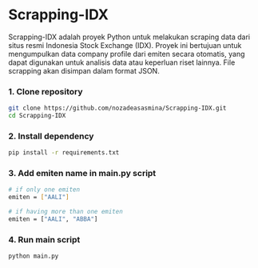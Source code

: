 # Scrapping-IDX

Scrapping-IDX adalah proyek Python untuk melakukan scraping data dari situs resmi Indonesia Stock Exchange (IDX). 
Proyek ini bertujuan untuk mengumpulkan data company profile dari emiten secara otomatis, yang dapat digunakan untuk analisis data atau keperluan riset lainnya.
File scrapping akan disimpan dalam format JSON.

### 1. Clone repository

```bash
git clone https://github.com/nozadeasasmina/Scrapping-IDX.git
cd Scrapping-IDX
```

### 2. Install dependency

```bash
pip install -r requirements.txt
```

### 3. Add emiten name in main.py script
```bash
# if only one emiten
emiten = ["AALI"] 

# if having more than one emiten
emiten = ["AALI", "ABBA"]  
```

### 4. Run main script
```bash
python main.py
```